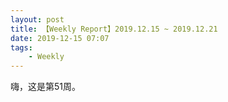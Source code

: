 ```yaml
---
layout: post
title: 【Weekly Report】2019.12.15 ~ 2019.12.21
date: 2019-12-15 07:07
tags:
    - Weekly
---
```


嗨，这是第51周。
